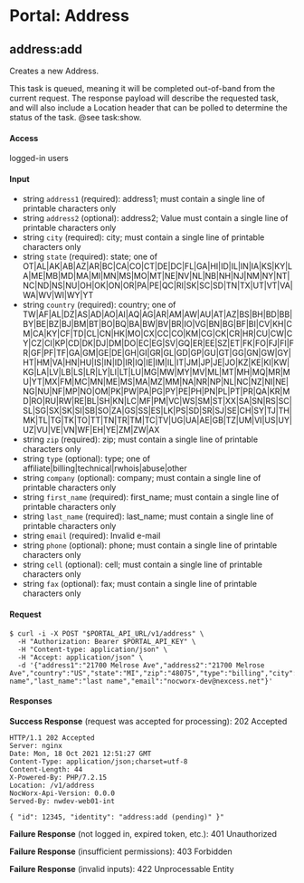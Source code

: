 # Portal: Address

## address:add
Creates a new Address.

This task is queued, meaning it will be completed out-of-band from the current request. The response payload will describe the requested task, and will also include a Location header that can be polled to determine the status of the task. @see task:show.

#### Access
logged-in users

#### Input
- string `address1` (required): address1; must contain a single line of printable characters only
- string `address2` (optional): address2; Value must contain a single line of printable characters only
- string `city` (required): city; must contain a single line of printable characters only
- string `state` (required): state; one of OT|AL|AK|AB|AZ|AR|BC|CA|CO|CT|DE|DC|FL|GA|HI|ID|IL|IN|IA|KS|KY|LA|ME|MB|MD|MA|MI|MN|MS|MO|MT|NE|NV|NL|NB|NH|NJ|NM|NY|NT|NC|ND|NS|NU|OH|OK|ON|OR|PA|PE|QC|RI|SK|SC|SD|TN|TX|UT|VT|VA|WA|WV|WI|WY|YT
- string `country` (required): country; one of TW|AF|AL|DZ|AS|AD|AO|AI|AQ|AG|AR|AM|AW|AU|AT|AZ|BS|BH|BD|BB|BY|BE|BZ|BJ|BM|BT|BO|BQ|BA|BW|BV|BR|IO|VG|BN|BG|BF|BI|CV|KH|CM|CA|KY|CF|TD|CL|CN|HK|MO|CX|CC|CO|KM|CG|CK|CR|HR|CU|CW|CY|CZ|CI|KP|CD|DK|DJ|DM|DO|EC|EG|SV|GQ|ER|EE|SZ|ET|FK|FO|FJ|FI|FR|GF|PF|TF|GA|GM|GE|DE|GH|GI|GR|GL|GD|GP|GU|GT|GG|GN|GW|GY|HT|HM|VA|HN|HU|IS|IN|ID|IR|IQ|IE|IM|IL|IT|JM|JP|JE|JO|KZ|KE|KI|KW|KG|LA|LV|LB|LS|LR|LY|LI|LT|LU|MG|MW|MY|MV|ML|MT|MH|MQ|MR|MU|YT|MX|FM|MC|MN|ME|MS|MA|MZ|MM|NA|NR|NP|NL|NC|NZ|NI|NE|NG|NU|NF|MP|NO|OM|PK|PW|PA|PG|PY|PE|PH|PN|PL|PT|PR|QA|KR|MD|RO|RU|RW|RE|BL|SH|KN|LC|MF|PM|VC|WS|SM|ST|XX|SA|SN|RS|SC|SL|SG|SX|SK|SI|SB|SO|ZA|GS|SS|ES|LK|PS|SD|SR|SJ|SE|CH|SY|TJ|TH|MK|TL|TG|TK|TO|TT|TN|TR|TM|TC|TV|UG|UA|AE|GB|TZ|UM|VI|US|UY|UZ|VU|VE|VN|WF|EH|YE|ZM|ZW|AX
- string `zip` (required): zip; must contain a single line of printable characters only
- string `type` (optional): type; one of affiliate|billing|technical|rwhois|abuse|other
- string `company` (optional): company; must contain a single line of printable characters only
- string `first_name` (required): first_name; must contain a single line of printable characters only
- string `last_name` (required): last_name; must contain a single line of printable characters only
- string `email` (required): Invalid e-mail
- string `phone` (optional): phone; must contain a single line of printable characters only
- string `cell` (optional): cell; must contain a single line of printable characters only
- string `fax` (optional): fax; must contain a single line of printable characters only

#### Request
```
$ curl -i -X POST "$PORTAL_API_URL/v1/address" \
  -H "Authorization: Bearer $PORTAL_API_KEY" \
  -H "Content-type: application/json" \
  -H "Accept: application/json" \
  -d '{"address1":"21700 Melrose Ave","address2":"21700 Melrose Ave","country":"US","state":"MI","zip":"48075","type":"billing","city":"Southfield","first_name":"first name","last_name":"last name","email":"nocworx-dev@nexcess.net"}'
```

#### Responses
**Success Response** (request was accepted for processing): 202 Accepted
```
HTTP/1.1 202 Accepted
Server: nginx
Date: Mon, 18 Oct 2021 12:51:27 GMT
Content-Type: application/json;charset=utf-8
Content-Length: 44
X-Powered-By: PHP/7.2.15
Location: /v1/address
NocWorx-Api-Version: 0.0.0
Served-By: nwdev-web01-int

{ "id": 12345, "identity": "address:add (pending)" }"
```

**Failure Response** (not logged in, expired token, etc.): 401 Unauthorized

**Failure Response** (insufficient permissions): 403 Forbidden

**Failure Response** (invalid inputs): 422 Unprocessable Entity
